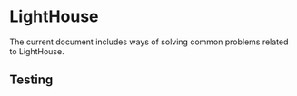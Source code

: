 # LightHouse

The current document includes ways of solving common problems related to LightHouse.

## Testing
